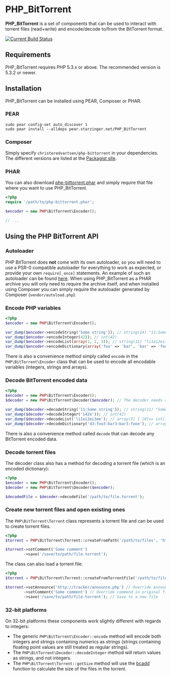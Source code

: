 # PHP\_BitTorrent
**PHP\_BitTorrent** is a set of components that can be used to interact with torrent files (read+write) and encode/decode to/from the BitTorrent format.

[![Current Build Status](https://secure.travis-ci.org/christeredvartsen/php-bittorrent.png)](http://travis-ci.org/christeredvartsen/php-bittorrent)

## Requirements
PHP\_BitTorrent requires PHP 5.3.x or above. The recommended version is 5.3.2 or newer.

## Installation
PHP\_BitTorrent can be installed using PEAR, Composer or PHAR.

### PEAR
```
sudo pear config-set auto_discover 1
sudo pear install --alldeps pear.starzinger.net/PHP_BitTorrent
```

### Composer
Simply specify `christeredvartsen/php-bittorrent` in your dependencies. The different versions are listed at the [Packagist site](https://packagist.org/packages/christeredvartsen/php-bittorrent).

### PHAR
You can also download [php-bittorrent.phar](https://github.com/christeredvartsen/php-bittorrent/raw/master/php-bittorrent.phar) and simply require that file where you want to use PHP_BitTorrent.

```php
<?php
require '/path/to/php-bittorrent.phar';

$encoder = new PHP\BitTorrent\Encoder();

// ...
```

## Using the PHP BitTorrent API
### Autoloader

PHP BitTorrent does **not** come with its own autoloader, so you will need to use a PSR-0 compatible autoloader for everything to work as expected, or provide your own `require[_once]` statements. An example of such an autoloader can be found [here](https://gist.github.com/1234504). When using PHP_BitTorrent as a PHAR archive you will only need to require the archive itself, and when installed using Composer you can simply require the autoloader generated by Composer (`vendor/autoload.php`).

### Encode PHP variables

```php
<?php
$encoder = new PHP\BitTorrent\Encoder();

var_dump($encoder->encodeString('Some string')); // string(14) "11:Some string"
var_dump($encoder->encodeInteger(42)); // int(42)
var_dump($encoder->encodeList(array(1, 2, 3)); // string(11) "li1ei2ei3ee"
var_dump($encoder->encodeDictionary(array('foo' => 'bar', 'bar' => 'foo')); // string(22) "d3:foo3:bar3:bar3:fooe"
```

There is also a convenience method simply called `encode` in the `PHP\BitTorrent\Encoder` class that can be used to encode all encodable variables (integers, strings and arrays).

### Decode BitTorrent encoded data

```php
<?php
$encoder = new PHP\BitTorrent\Encoder();
$decoder = new PHP\BitTorrent\Decoder($encoder); // The decoder needs an encoder for some methods

var_dump($decoder->decodeString('11:Some string')); // string(11) "Some string"
var_dump($decoder->decodeInteger('i42e')); // int(42)
var_dump($decoder->decodeList('li1ei2ei3ee'); // array(3) { [0]=> int(1) [1]=> int(2) [2]=> int(3) }
var_dump($decoder->decodeDictionary('d3:foo3:bar3:bar3:fooe'); // array(2) { ["foo"]=> string(3) "bar" ["bar"]=> string(3) "foo" }
```

There is also a convenience method called `decode` that can decode any BitTorrent encoded data.

### Decode torrent files

The decoder class also has a method for decoding a torrent file (which is an encoded dictionary):

```php
<?php
$encoder = new PHP\BitTorrent\Encoder();
$decoder = new PHP\BitTorrent\Decoder($encoder);

$decodedFile = $decoder->decodeFile('/path/to/file.torrent');
```

### Create new torrent files and open existing ones

The `PHP\BitTorrent\Torrent` class represents a torrent file and can be used to create torrent files.

```php
<?php
$torrent = PHP\BitTorrent\Torrent::createFromPath('/path/to/files', 'http://tracker/announce.php');

$torrent->setComment('Some comment')
        ->save('/save/to/path/file.torrent');
```

The class can also load a torrent file:

```php
<?php
$torrent = PHP\BitTorrent\Torrent::createFromTorrentFile('/path/to/file.torrent');

$torrent->setAnnounce('http://tracker/announce.php') // Override announce in original file
        ->setComment('Some comment') // Override commend in original file
        ->save('/save/to/path/file.torrent'); // Save to a new file
```

### 32-bit platforms

On 32-bit platforms these components work slightly different with regards to integers:

* The generic `PHP\BitTorrent\Encoder::encode` method will encode both integers and strings containing numerics as strings (strings containing floating point values are still treated as regular strings).
* The `PHP\BitTorrent\Decoder::decodeInteger` method will return values as strings, and not integers.
* The `PHP\BitTorrent\Torrent::getSize` method will use the [bcadd](http://no2.php.net/manual/en/function.bcadd.php) function to calculate the size of the files in the torrent.
